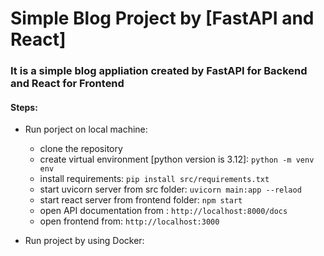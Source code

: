 # Simple Blog Project by [FastAPI and React]

### It is a simple blog appliation created by FastAPI for Backend and React for Frontend


#### Steps:

- Run porject on local machine:
  - clone the repository
  - create virtual environment [python version is 3.12]: `python -m venv env`
  - install requirements: `pip install src/requirements.txt`
  - start uvicorn server from src folder: `uvicorn main:app --relaod`
  - start react server from frontend folder: `npm start`
  - open API documentation from : `http://localhost:8000/docs`
  - open frontend from: `http://localhost:3000`
  
- Run project by using Docker: